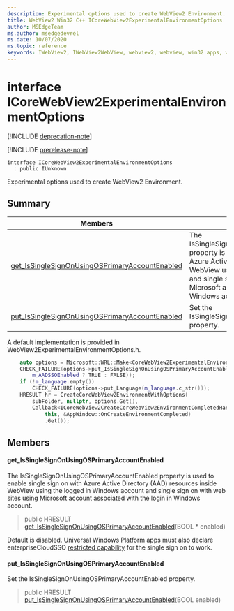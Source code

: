 ```yaml
---
description: Experimental options used to create WebView2 Environment.
title: WebView2 Win32 C++ ICoreWebView2ExperimentalEnvironmentOptions
author: MSEdgeTeam
ms.author: msedgedevrel
ms.date: 10/07/2020
ms.topic: reference
keywords: IWebView2, IWebView2WebView, webview2, webview, win32 apps, win32, edge, ICoreWebView2, ICoreWebView2Controller, browser control, edge html, ICoreWebView2ExperimentalEnvironmentOptions
---
```


# interface ICoreWebView2ExperimentalEnvironmentOptions 

[!INCLUDE [deprecation-note](../includes/deprecation-note.md)]

[!INCLUDE [prerelease-note](../includes/prerelease-note.md)]

```
interface ICoreWebView2ExperimentalEnvironmentOptions
  : public IUnknown
```

Experimental options used to create WebView2 Environment.

## Summary

 Members                        | Descriptions
--------------------------------|---------------------------------------------
[get_IsSingleSignOnUsingOSPrimaryAccountEnabled](#get_issinglesignonusingosprimaryaccountenabled) | The IsSingleSignOnUsingOSPrimaryAccountEnabled property is used to enable single sign on with Azure Active Directory (AAD) resources inside WebView using the logged in Windows account and single sign on with web sites using Microsoft account associated with the login in Windows account.
[put_IsSingleSignOnUsingOSPrimaryAccountEnabled](#put_issinglesignonusingosprimaryaccountenabled) | Set the IsSingleSignOnUsingOSPrimaryAccountEnabled property.

A default implementation is provided in WebView2ExperimentalEnvironmentOptions.h.

```cpp
    auto options = Microsoft::WRL::Make<CoreWebView2ExperimentalEnvironmentOptions>();
    CHECK_FAILURE(options->put_IsSingleSignOnUsingOSPrimaryAccountEnabled(
        m_AADSSOEnabled ? TRUE : FALSE));
    if (!m_language.empty())
        CHECK_FAILURE(options->put_Language(m_language.c_str()));
    HRESULT hr = CreateCoreWebView2EnvironmentWithOptions(
        subFolder, nullptr, options.Get(),
        Callback<ICoreWebView2CreateCoreWebView2EnvironmentCompletedHandler>(
            this, &AppWindow::OnCreateEnvironmentCompleted)
            .Get());
```

## Members

#### get_IsSingleSignOnUsingOSPrimaryAccountEnabled 

The IsSingleSignOnUsingOSPrimaryAccountEnabled property is used to enable single sign on with Azure Active Directory (AAD) resources inside WebView using the logged in Windows account and single sign on with web sites using Microsoft account associated with the login in Windows account.

> public HRESULT [get_IsSingleSignOnUsingOSPrimaryAccountEnabled](#get_issinglesignonusingosprimaryaccountenabled)(BOOL * enabled)

Default is disabled. Universal Windows Platform apps must also declare enterpriseCloudSSO [restricted capability](/windows/uwp/packaging/app-capability-declarations#restricted-capabilities) for the single sign on to work.

#### put_IsSingleSignOnUsingOSPrimaryAccountEnabled 

Set the IsSingleSignOnUsingOSPrimaryAccountEnabled property.

> public HRESULT [put_IsSingleSignOnUsingOSPrimaryAccountEnabled](#put_issinglesignonusingosprimaryaccountenabled)(BOOL enabled)


